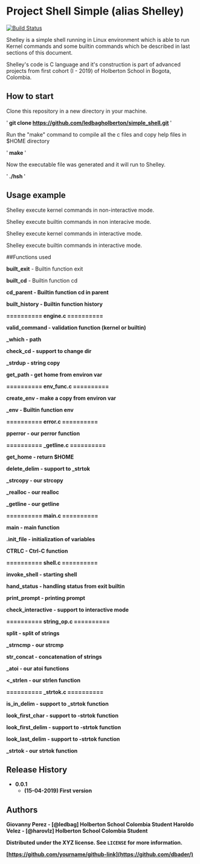 # Project Shell Simple (alias Shelley)

[![Build Status](https://travis-ci.org/joemccann/dillinger.svg?branch=master)](https://travis-ci.org/joemccann/dillinger)

Shelley is a simple shell running in Linux environment which is able to run Kernel commands and some builtin commands 
which be described in last sections of this document.

Shelley's code is C language and it's construction is part of advanced projects from first cohort (I - 2019) of Holberton School in Bogota, Colombia.

## How to start

Clone this repository in a new directory in your machine. 

'<b> git clone https://github.com/ledbagholberton/simple_shell.git </b>'

Run the "make" command to compile all the c files and copy help files in $HOME directory

'<b> make </b>'

Now the executable file <hsh> was generated and it will run to Shelley.

'<b> ./hsh </b>'

## Usage example

Shelley execute kernel commands in non-interactive mode. 


Shelley execute builtin commands in non interacive mode.


Shelley execute kernel commands in interactive mode.


Shelley execute builtin commands in interactive mode.

##Functions used

<b>built_exit</b>          - Builtin function exit

<b>built_cd</b>            - Builtin function cd

<b>cd_parent<b>           - Builtin function cd in parent

<b>built_history</b>       - Builtin function history 


<b> ========== engine.c ========== </b>

<b>valid_command</b>       - validation function (kernel or builtin)

<b>_which</b>              - path 

<b>check_cd</b>            - support to change dir

<b>_strdup</b>             - string copy

<b>get_path</b>            - get home from environ var


<b> ========== env_func.c ========== </b>

<b>create_env</b>          - make a copy from environ var

<b>_env</b>                - Builtin function env


<b> ========== error.c ========== </b>

<b>pperror</b>             - our perror function

<b> ========== _getline.c ========== </b>

<b>get_home</b>            - return $HOME

<b>delete_delim</b>        - support to _strtok

<b>_strcopy</b>            - our strcopy

<b>_realloc</b>            - our realloc

<b>_getline</b>            - our getline

<b> ========== main.c ========== </b>

<b>main</b>                - main function

<b>.init_file</b>           - initialization of variables

<b>CTRLC</b>               - Ctrl-C function

<b> ========== shell.c ========== </b>

<b>invoke_shell</b>        - starting shell

<b>hand_status</b>         - handling status from exit builtin

<b>print_prompt</b>        - printing prompt 

<b>check_interactive</b>   - support to interactive mode

<b> ========== string_op.c ========== </b>

<b>split</b>               - split of strings

<b>_strncmp</b>            - our strcmp

<b>str_concat</b>          - concatenation of strings

<b>_atoi</b>               - our atoi functions

<<b>_strlen</b>             - our strlen function

<b> ========== _strtok.c ========== </b>

<b>is_in_delim</b>         - support to _strtok function

<b>look_first_char</b>     - support to -strtok function

<b>look_first_delim</b>    - support to -strtok function

<b>look_last_delim</b>     - support to -strtok function

<b>_strtok</b>             - our strtok function

## Release History

* 0.0.1
    * (15-04-2019) First version

## Authors

Giovanny Perez - [@ledbag] Holberton School Colombia Student
Haroldo Velez - [@harovlz] Holberton School Colombia Student

Distributed under the XYZ license. See ``LICENSE`` for more information.

[https://github.com/yourname/github-link](https://github.com/dbader/)
